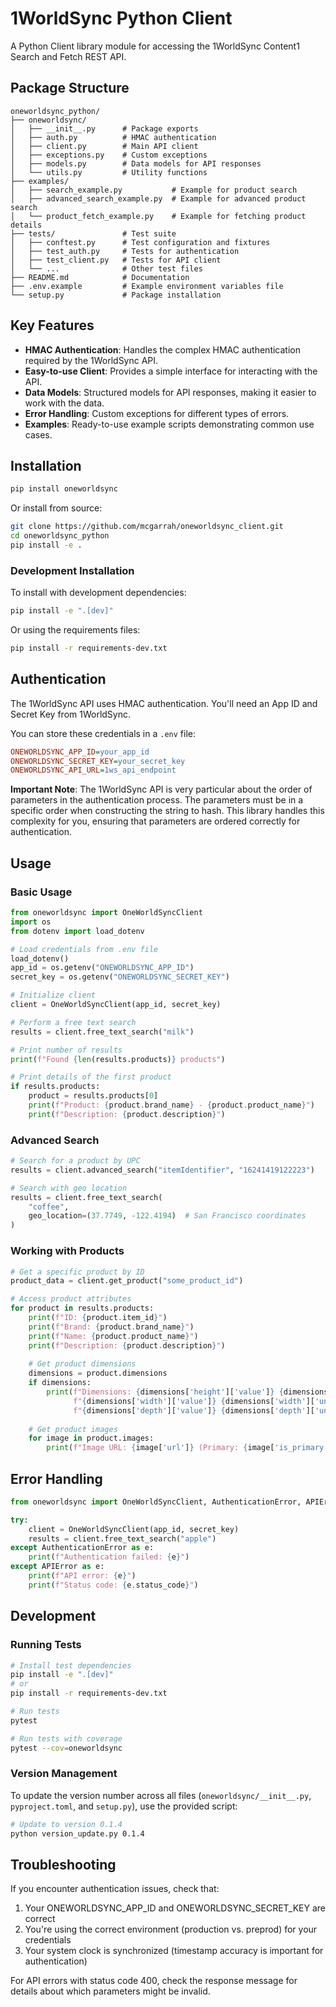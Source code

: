 # 1WorldSync Python Client

A Python Client library module for accessing the 1WorldSync Content1 Search and Fetch REST API.

## Package Structure

``` text
oneworldsync_python/
├── oneworldsync/
│   ├── __init__.py      # Package exports
│   ├── auth.py          # HMAC authentication
│   ├── client.py        # Main API client
│   ├── exceptions.py    # Custom exceptions
│   ├── models.py        # Data models for API responses
│   └── utils.py         # Utility functions
├── examples/
│   ├── search_example.py           # Example for product search
│   ├── advanced_search_example.py  # Example for advanced product search
│   └── product_fetch_example.py    # Example for fetching product details
├── tests/               # Test suite
│   ├── conftest.py      # Test configuration and fixtures
│   ├── test_auth.py     # Tests for authentication
│   ├── test_client.py   # Tests for API client
│   └── ...              # Other test files
├── README.md            # Documentation
├── .env.example         # Example environment variables file
└── setup.py             # Package installation
```

## Key Features

* **HMAC Authentication**: Handles the complex HMAC authentication required by the 1WorldSync API.
* **Easy-to-use Client**: Provides a simple interface for interacting with the API.
* **Data Models**: Structured models for API responses, making it easier to work with the data.
* **Error Handling**: Custom exceptions for different types of errors.
* **Examples**: Ready-to-use example scripts demonstrating common use cases.

## Installation

```bash
pip install oneworldsync
```

Or install from source:

```bash
git clone https://github.com/mcgarrah/oneworldsync_client.git
cd oneworldsync_python
pip install -e .
```

### Development Installation

To install with development dependencies:

```bash
pip install -e ".[dev]"
```

Or using the requirements files:

```bash
pip install -r requirements-dev.txt
```

## Authentication

The 1WorldSync API uses HMAC authentication. You'll need an App ID and Secret Key from 1WorldSync.

You can store these credentials in a `.env` file:

``` ini
ONEWORLDSYNC_APP_ID=your_app_id
ONEWORLDSYNC_SECRET_KEY=your_secret_key
ONEWORLDSYNC_API_URL=1ws_api_endpoint
```

**Important Note**: The 1WorldSync API is very particular about the order of parameters in the authentication process. The parameters must be in a specific order when constructing the string to hash. This library handles this complexity for you, ensuring that parameters are ordered correctly for authentication.

## Usage

### Basic Usage

```python
from oneworldsync import OneWorldSyncClient
import os
from dotenv import load_dotenv

# Load credentials from .env file
load_dotenv()
app_id = os.getenv("ONEWORLDSYNC_APP_ID")
secret_key = os.getenv("ONEWORLDSYNC_SECRET_KEY")

# Initialize client
client = OneWorldSyncClient(app_id, secret_key)

# Perform a free text search
results = client.free_text_search("milk")

# Print number of results
print(f"Found {len(results.products)} products")

# Print details of the first product
if results.products:
    product = results.products[0]
    print(f"Product: {product.brand_name} - {product.product_name}")
    print(f"Description: {product.description}")
```

### Advanced Search

```python
# Search for a product by UPC
results = client.advanced_search("itemIdentifier", "16241419122223")

# Search with geo location
results = client.free_text_search(
    "coffee",
    geo_location=(37.7749, -122.4194)  # San Francisco coordinates
)
```

### Working with Products

```python
# Get a specific product by ID
product_data = client.get_product("some_product_id")

# Access product attributes
for product in results.products:
    print(f"ID: {product.item_id}")
    print(f"Brand: {product.brand_name}")
    print(f"Name: {product.product_name}")
    print(f"Description: {product.description}")
    
    # Get product dimensions
    dimensions = product.dimensions
    if dimensions:
        print(f"Dimensions: {dimensions['height']['value']} {dimensions['height']['unit']} x "
              f"{dimensions['width']['value']} {dimensions['width']['unit']} x "
              f"{dimensions['depth']['value']} {dimensions['depth']['unit']}")
    
    # Get product images
    for image in product.images:
        print(f"Image URL: {image['url']} (Primary: {image['is_primary']})")
```

## Error Handling

```python
from oneworldsync import OneWorldSyncClient, AuthenticationError, APIError

try:
    client = OneWorldSyncClient(app_id, secret_key)
    results = client.free_text_search("apple")
except AuthenticationError as e:
    print(f"Authentication failed: {e}")
except APIError as e:
    print(f"API error: {e}")
    print(f"Status code: {e.status_code}")
```

## Development

### Running Tests

```bash
# Install test dependencies
pip install -e ".[dev]"
# or
pip install -r requirements-dev.txt

# Run tests
pytest

# Run tests with coverage
pytest --cov=oneworldsync
```

### Version Management

To update the version number across all files (`oneworldsync/__init__.py`, `pyproject.toml`, and `setup.py`), use the provided script:

```bash
# Update to version 0.1.4
python version_update.py 0.1.4
```

## Troubleshooting

If you encounter authentication issues, check that:

1. Your ONEWORLDSYNC_APP_ID and ONEWORLDSYNC_SECRET_KEY are correct
2. You're using the correct environment (production vs. preprod) for your credentials
3. Your system clock is synchronized (timestamp accuracy is important for authentication)

For API errors with status code 400, check the response message for details about which parameters might be invalid.
